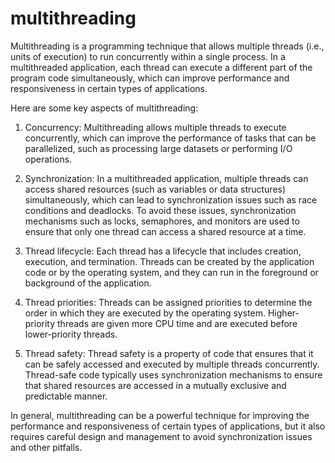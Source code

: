# multithreading

Multithreading is a programming technique that allows multiple threads (i.e., units of execution) to run concurrently within a single process. In a multithreaded application, each thread can execute a different part of the program code simultaneously, which can improve performance and responsiveness in certain types of applications.

Here are some key aspects of multithreading:

1. Concurrency: Multithreading allows multiple threads to execute concurrently, which can improve the performance of tasks that can be parallelized, such as processing large datasets or performing I/O operations.
    
2. Synchronization: In a multithreaded application, multiple threads can access shared resources (such as variables or data structures) simultaneously, which can lead to synchronization issues such as race conditions and deadlocks. To avoid these issues, synchronization mechanisms such as locks, semaphores, and monitors are used to ensure that only one thread can access a shared resource at a time.
    
3. Thread lifecycle: Each thread has a lifecycle that includes creation, execution, and termination. Threads can be created by the application code or by the operating system, and they can run in the foreground or background of the application.
    
4. Thread priorities: Threads can be assigned priorities to determine the order in which they are executed by the operating system. Higher-priority threads are given more CPU time and are executed before lower-priority threads.
    
5. Thread safety: Thread safety is a property of code that ensures that it can be safely accessed and executed by multiple threads concurrently. Thread-safe code typically uses synchronization mechanisms to ensure that shared resources are accessed in a mutually exclusive and predictable manner.
    

In general, multithreading can be a powerful technique for improving the performance and responsiveness of certain types of applications, but it also requires careful design and management to avoid synchronization issues and other pitfalls.